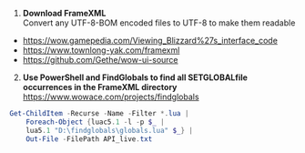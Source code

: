 1. **Download FrameXML**  
	Convert any UTF-8-BOM encoded files to UTF-8 to make them readable
  * https://wow.gamepedia.com/Viewing_Blizzard%27s_interface_code
  * https://www.townlong-yak.com/framexml
  * https://github.com/Gethe/wow-ui-source

2. **Use PowerShell and FindGlobals to find all SETGLOBALfile occurrences in the FrameXML directory**  
	https://www.wowace.com/projects/findglobals
```powershell
Get-ChildItem -Recurse -Name -Filter *.lua |
	Foreach-Object {luac5.1 -l -p $_ |
	lua5.1 "D:\findglobals\globals.lua" $_} |
	Out-File -FilePath API_live.txt
```
